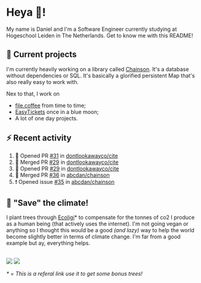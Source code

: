 # Heya 👋!

My name is Daniel and I'm a Software Engineer currently studying at Hogeschool Leiden in The Netherlands. Get to know me with this README!

## 💪 Current projects
I'm currently heavily working on a library called [Chainson](https://github.com/abcdan/chainson). It's a database without dependencies or SQL. It's basically a glorified persistent Map that's also really easy to work with.

Nex to that, I work on
- [file.coffee](https://file.coffee) from time to time;
- [EasyTickets](https://easytickets.xyz) once in a blue moon;
- A lot of one day projects.

## ⚡ Recent activity
<!--START_SECTION:activity-->
1. 💪 Opened PR [#31](https://github.com/dontlookawayco/cite/pull/31) in [dontlookawayco/cite](https://github.com/dontlookawayco/cite)
2. 🎉 Merged PR [#29](https://github.com/dontlookawayco/cite/pull/29) in [dontlookawayco/cite](https://github.com/dontlookawayco/cite)
3. 💪 Opened PR [#29](https://github.com/dontlookawayco/cite/pull/29) in [dontlookawayco/cite](https://github.com/dontlookawayco/cite)
4. 🎉 Merged PR [#36](https://github.com/abcdan/chainson/pull/36) in [abcdan/chainson](https://github.com/abcdan/chainson)
5. ❗️ Opened issue [#35](https://github.com/abcdan/chainson/issues/35) in [abcdan/chainson](https://github.com/abcdan/chainson)
<!--END_SECTION:activity-->

## 🌳 "Save" the climate!
I plant trees through <a href="https://ecologi.com/lngzl?r=6005cc57f70194001deaedfa">Ecoligi</a>* to compensate for the tonnes of co2 I produce as a human being (that actively uses the internet). I'm not going vegan or anything so I thought this would be a good _(and lazy)_ way to help the world become slightly better in terms of climate change. I'm far from a good example but ay, everything helps.

<br><a href="https://ecologi.com/lngzl?r=6005cc57f70194001deaedfa"><img src="https://img.shields.io/ecologi/trees/lngzl"></a> <a href="https://ecologi.com/lngzl?r=6005cc57f70194001deaedfa"><img src="https://img.shields.io/ecologi/carbon/lngzl"></a>



_\* = This is a referal link use it to get some bonus trees!_
